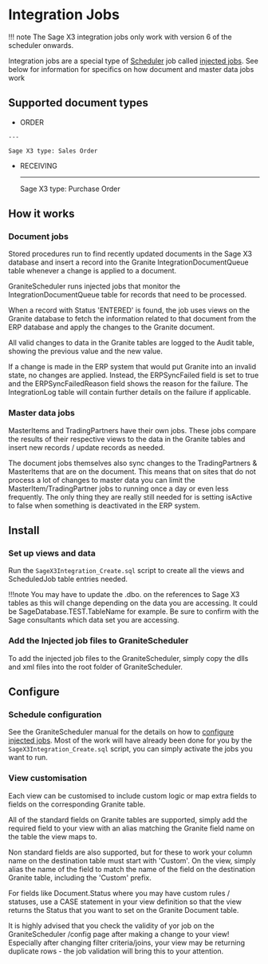 # Integration Jobs

!!! note
    The Sage X3 integration jobs only work with version 6 of the scheduler onwards.

Integration jobs are a special type of [Scheduler](../../scheduler/manual.md) job called [injected jobs](../../scheduler/manual.md#injected-jobs-integration-jobs). 
See below for information for specifics on how document and master data jobs work

## Supported document types
<div class="grid cards" markdown>

 -   ORDER 

	---

	Sage X3 type: Sales Order

- 	RECEIVING

	---
	
	Sage X3 type: Purchase Order


</div>

## How it works

### Document jobs
Stored procedures run to find recently updated documents in the Sage X3 database and insert a record into the Granite IntegrationDocumentQueue table whenever a change is applied to a document. 

GraniteScheduler runs injected jobs that monitor the IntegrationDocumentQueue table for records that need to be processed.

When a record with Status 'ENTERED' is found, the job uses views on the Granite database to fetch the 
information related to that document from the ERP database and apply the changes to the Granite document. 

All valid changes to data in the Granite tables are logged to the Audit table, showing the previous value and the new value.

If a change is made in the ERP system that would put Granite into an invalid state, no changes are applied. Instead, the ERPSyncFailed field is set to true and the ERPSyncFailedReason field shows the reason for the failure. The IntegrationLog table will contain further details on the failure if applicable.

### Master data jobs
MasterItems and TradingPartners have their own jobs. These jobs compare the results of their respective views to the data in the Granite tables and insert new records / update records as needed.

The document jobs themselves also sync changes to the TradingPartners & MasterItems that are on the document. This means that on sites that do not process a lot of changes to master data you can limit the MasterItem/TradingPartner jobs to running once a day or even less frequently. The only thing they are really still needed for is setting isActive to false when something is deactivated in the ERP system.

## Install

### Set up views and data

Run the `SageX3Integration_Create.sql` script to create all the views and ScheduledJob table entries needed. 

!!!note
    You may have to update the .dbo. on the references to Sage X3 tables as this will change depending on the data you are accessing. It could be SageDatabase.TEST.TableName for example. Be sure to confirm with the Sage consultants which data set you are accessing. 

### Add the Injected job files to GraniteScheduler
To add the injected job files to the GraniteScheduler, simply copy the dlls and xml files into the root folder of GraniteScheduler. 

## Configure

### Schedule configuration
See the GraniteScheduler manual for the details on how to [configure injected jobs](../../scheduler/manual.md#injected-jobs-integration-jobs). Most of the work will have already been done for you by the `SageX3Integration_Create.sql` script, you can simply activate the jobs you want to run. 

### View customisation
Each view can be customised to include custom logic or map extra fields to fields on the corresponding Granite table. 

All of the standard fields on Granite tables are supported, simply add the required field to your view with an alias matching the Granite field name on the table the view maps to.

Non standard fields are also supported, but for these to work your column name on the destination table must start with 'Custom'. On the view, simply alias the name of the field to match the name of the field on the destination Granite table, including the 'Custom' prefix.

For fields like Document.Status where you may have custom rules / statuses, use a CASE statement in your view definition so that the view returns the Status that you want to set on the Granite Document table.

It is highly advised that you check the validity of yor job on the GraniteScheduler /config page after making a change to your view! Especially after changing filter criteria/joins, your view may be returning duplicate rows - the job validation will bring this to your attention.
